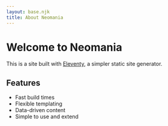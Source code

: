 ```yaml
---
layout: base.njk
title: About Neomania
---
```


<div class="content-pane">
  <h1>Welcome to Neomania</h1>

  <p>This is a site built with <a href="https://www.11ty.dev/">Eleventy</a>, a simpler static site generator.</p>

  <h2>Features</h2>

  <ul>
    <li>Fast build times</li>
    <li>Flexible templating</li>
    <li>Data-driven content</li>
    <li>Simple to use and extend</li>
  </ul>
</div>
